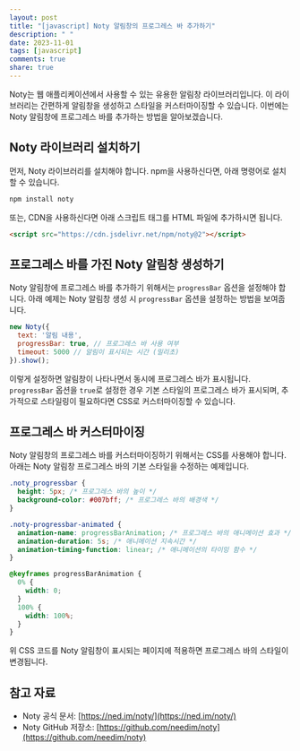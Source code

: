 ```yaml
---
layout: post
title: "[javascript] Noty 알림창의 프로그레스 바 추가하기"
description: " "
date: 2023-11-01
tags: [javascript]
comments: true
share: true
---
```


Noty는 웹 애플리케이션에서 사용할 수 있는 유용한 알림창 라이브러리입니다. 이 라이브러리는 간편하게 알림창을 생성하고 스타일을 커스터마이징할 수 있습니다. 이번에는 Noty 알림창에 프로그레스 바를 추가하는 방법을 알아보겠습니다.

## Noty 라이브러리 설치하기

먼저, Noty 라이브러리를 설치해야 합니다. npm을 사용하신다면, 아래 명령어로 설치할 수 있습니다.

```javascript
npm install noty
```

또는, CDN을 사용하신다면 아래 스크립트 태그를 HTML 파일에 추가하시면 됩니다.

```html
<script src="https://cdn.jsdelivr.net/npm/noty@2"></script>
```

## 프로그레스 바를 가진 Noty 알림창 생성하기

Noty 알림창에 프로그레스 바를 추가하기 위해서는 `progressBar` 옵션을 설정해야 합니다. 아래 예제는 Noty 알림창 생성 시 `progressBar` 옵션을 설정하는 방법을 보여줍니다.

```javascript
new Noty({
  text: '알림 내용',
  progressBar: true, // 프로그레스 바 사용 여부
  timeout: 5000 // 알림이 표시되는 시간 (밀리초)
}).show();
```

이렇게 설정하면 알림창이 나타나면서 동시에 프로그레스 바가 표시됩니다. `progressBar` 옵션을 `true`로 설정한 경우 기본 스타일의 프로그레스 바가 표시되며, 추가적으로 스타일링이 필요하다면 CSS로 커스터마이징할 수 있습니다.

## 프로그레스 바 커스터마이징

Noty 알림창의 프로그레스 바를 커스터마이징하기 위해서는 CSS를 사용해야 합니다. 아래는 Noty 알림창 프로그레스 바의 기본 스타일을 수정하는 예제입니다.

```css
.noty_progressbar {
  height: 5px; /* 프로그레스 바의 높이 */
  background-color: #007bff; /* 프로그레스 바의 배경색 */
}

.noty-progressbar-animated {
  animation-name: progressBarAnimation; /* 프로그레스 바의 애니메이션 효과 */
  animation-duration: 5s; /* 애니메이션 지속시간 */
  animation-timing-function: linear; /* 애니메이션의 타이밍 함수 */
}

@keyframes progressBarAnimation {
  0% {
    width: 0;
  }
  100% {
    width: 100%;
  }
}
```

위 CSS 코드를 Noty 알림창이 표시되는 페이지에 적용하면 프로그레스 바의 스타일이 변경됩니다.

## 참고 자료

- Noty 공식 문서: [https://ned.im/noty/](https://ned.im/noty/)
- Noty GitHub 저장소: [https://github.com/needim/noty](https://github.com/needim/noty)